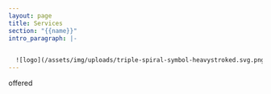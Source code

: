 ```yaml
---
layout: page
title: Services
section: "{{name}}"
intro_paragraph: |-
  

  ![logo](/assets/img/uploads/triple-spiral-symbol-heavystroked.svg.png "logo")
---
```

offered